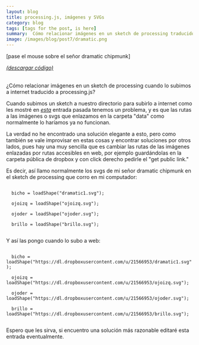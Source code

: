 ```yaml
---
layout: blog
title: processing.js, imágenes y SVGs
category: blog
tags: [tags for the post, is here]  
summary:  Cómo relacionar imágenes en un sketch de processing traducido a processing.js
image: /images/blog/post7/dramatic.png
---
```


[pase el mouse sobre el señor dramatic chipmunk]
<br>
<canvas ontouchstart="touchStart(event);"
ontouchmove="touchMove(event);"
ontouchend="touchEnd(event);"
ontouchcancel="touchCancel(event);"
id="sketch" width="800" height="600" data-processing-sources="/code/dramatic_chipmunk/dramatic_chipmunk.pde"> </canvas>

<script type="text/javascript">

var processingInstance;

function getOffsetLeft( elem )
{
    var offsetLeft = 0;
    do {
      if ( !isNaN( elem.offsetLeft ) )
      {
          offsetLeft += elem.offsetLeft;
      }
    } while( elem = elem.offsetParent );
    return offsetLeft;
}

function setProcessingMouse(event){
    if (!processingInstance) {  
        processingInstance = Processing.getInstanceById('sketch');  
    }  
	
	 var x = event.touches[0].clientX;
   var y = event.touches[0].clientY;

    //var x = event.touches[0].pageX- getOffsetLeft(texto);
   // var y = event.touches[0].pageY- getOffsetLeft(texto);

    processingInstance.mouseX = x;
    processingInstance.mouseY = y;
};

function touchStart(event) {
    event.preventDefault();
	setProcessingMouse(event);
    processingInstance.mousePressed();
};

function touchMove(event) {
    event.preventDefault();
	setProcessingMouse(event);
    processingInstance.mouseDragged();
};

function touchEnd(event) {
    event.preventDefault();
	setProcessingMouse(event);
    processingInstance.mouseReleased();
};

function touchCancel(event) {
    event.preventDefault();
	setProcessingMouse(event);
    processingInstance.mouseReleased();
};

</script>

[*(descargar código)*](https://dl.dropboxusercontent.com/u/21566953/mqvlm/post7_dramatic_chipmunk.zip)

<br>
¿Cómo relacionar imágenes en un sketch de processing cuando lo subimos a internet traducido a processing.js? 

Cuando subimos un sketch a nuestro directorio para subirlo a internet como les mostré en [*esta*](http://mqvlm.github.io/blog/rect.html) entrada pasada tenemos un problema, y es que las rutas a las imágenes o svgs que enlazamos en la carpeta "data" como normalmente lo haríamos ya no funcionan. 

La verdad no he encontrado una solución elegante a esto, pero como también se vale improvisar en estas cosas y encontrar soluciones por otros lados, pues hay una muy sencilla que es cambiar las rutas de las imágenes enlazadas por rutas accesibles en web, por ejemplo guardándolas en la carpeta pública de dropbox y con click derecho pedirle el "get public link."

Es decir, así llamo normalmente los svgs de mi señor dramatic chipmunk en el sketch de processing que corro en mi computador:

<code> 
  bicho = loadShape("dramatic1.svg"); <br>
  ojoizq = loadShape("ojoizq.svg");<br>
  ojoder = loadShape("ojoder.svg");  <br>
  brillo = loadShape("brillo.svg");

</code>

Y así las pongo cuando lo subo a web:


<code>
  bicho = loadShape("https://dl.dropboxusercontent.com/u/21566953/dramatic1.svg");<br>
  ojoizq = loadShape("https://dl.dropboxusercontent.com/u/21566953/ojoizq.svg");<br>
  ojoder = loadShape("https://dl.dropboxusercontent.com/u/21566953/ojoder.svg");  <br>
  brillo = loadShape("https://dl.dropboxusercontent.com/u/21566953/brillo.svg");       

</code>


Espero que les sirva, si encuentro una solución más razonable editaré esta entrada eventualmente. 


